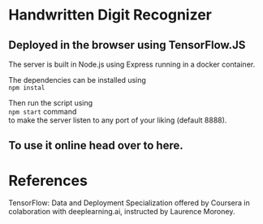 # Handwritten Digit Recognizer 

## Deployed in the browser using TensorFlow.JS

The server is built in Node.js using Express running in a docker container.

The dependencies can be installed using <br>
```npm instal```

Then run the script using <br>
```npm start```  command <br> to make the server listen to any port of your liking (default 8888).

## To use it online head over to here.

# References

TensorFlow: Data and Deployment Specialization offered by Coursera in colaboration with deeplearning.ai, instructed by Laurence Moroney.
